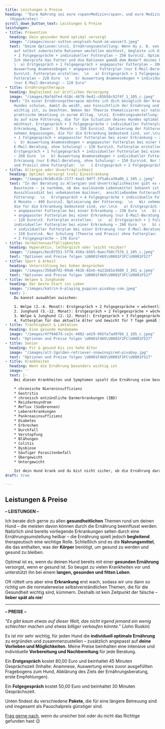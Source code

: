 ```yaml
---
title: Leistungen & Preise
heading: '"Eure Nahrung sei eure <span>Medizin</span>, und eure Medizin sei eure <span>Nahrung</span>"
  (Hippokrates) '
scroll_down_button_text: Leistungen & Preise
leistungen:
- title: Prävention
  heading: Dein gesunder Hund optimal versorgt
  image: "/images/oscar-sutton-unsplash-hund-im-wasser3.jpeg"
  text: "Deine Optionen:\n\n1. Ernährungsumstellung: Wenn du z. B. von Fertigfutter
    auf selbst zubereitete Rationen umstellen möchtest, begleite ich dich dabei. Erstgespräch
    + 2 Folgegespräche + individueller Futterplan – 250 Euro\n2. Optimierung der Fütterung:
    Ich überprüfe das Futter und die Rationen gemäß dem Bedarf deines Hundes.\n\n
    \  a) Erstgespräch + 1 Folgegespräch + angepasster Futterplan – 200 Euro  \n   b)
    Auswertung Anamnesebogen + angepasster Futterplan (nur E-Mail-Beratung) – 100
    Euro\n3. Futterplan erstellen:  \n   a) Erstgespräch + 1 Folgegespräch + individueller
    Futterplan – 220 Euro  \n   b) Auswertung Anamnesebogen + individueller Futterplan
    (nur E-Mail-Beratung) – 120 Euro"
- title: Ernährungstherapie
  heading: Begleitend zur ärztlichen Versorgung
  image: "/images/0af4dfe4-618c-4678-9e42-c85b56c92f4f_1_105_c.jpeg"
  text: "In einer Ernährungstherapie möchte ich dich bezüglich der Krankheit deines
    Hundes schulen, damit du weißt, was hinsichtlich der Ernährung und des Lebensstils
    wichtig ist, zu beachten. Neben der Theorie thematisieren wir natürlich auch die
    praktische Umsetzung in eurem Alltag. \n\n1. Ernährungsumstellung:   \n   Wenn
    du auf eine Fütterung, die für die Situation deines Hundes optimal ist, umstellen
    möchtest. Erstgespräch + 3 Folgegespräche + individueller Futterplan bei einer
    Erkrankung, Dauer: 3 Monate – 350 Euro\n2. Optimierung der Fütterung:   \n   Wir
    nehmen Anpassungen, die für die Erkrankung bedeutend sind, vor.\n\n   a) Erstgespräch
    + 1 Folgegespräch + angepasster Futterplan bei einer Erkrankung – 230 Euro  \n
    \  b) Auswertung Anamnesebogen + angepasster Futterplan bei einer Erkrankung (nur
    E-Mail-Beratung, ohne Schulung) – 120 Euro\n3. Futterplan erstellen:  \n   a)
    Erstgespräch + 1 Folgegespräch + individueller Futterplan bei einer Erkrankung
    – 260 Euro  \n   b) Auswertung Anamnesebogen + individueller Futterplan bei einer
    Erkranung (nur E-Mail-Beratung, ohne Schulung) – 150 Euro\n4. Nur Schulung (Theorie
    und Praxis) ohne Futterplan:  \n   1 Erstgespräch + 2 Folgegespräche – 170 Euro"
- title: Allergie oder Unverträglichkeit
  heading: Optimal versorgt trotz Einschränkung
  image: "/images/0cb8c41b-2177-4aa3-9dff-3f5a6ca36a0b_1_105_c.jpeg"
  text: "In der Beratung zu Allergien und Unverträglichkeiten gibt es unterschiedliche
    Bausteine – je nachdem, ob das auslösende Lebensmittel bekannt ist oder nicht.\n\n1.
    Ausschlussdiät bei unbekanntem Auslöser,  anschließendem Futteraufbau und langfristige
    Fütterung:  \n   Erstgespräch + 4 Folgegespräche + individuelle Futterpläne, Dauer:
    6 Monate – 490 Euro\n2. Optimierung der Fütterung:  \n   Wir nehmen Anpassungen,
    die für die Erkrankung bedeutend sind, vor.\n\n   a) Erstgespräch + 1 Folgegespräch
    + angepasster Futterplan bei einer Erkrankung – 230 Euro  \n   b) Auswertung Anamnesebogen
    + angepasster Futterplan bei einer Erkrankung (nur E-Mail-Beratung, ohne Schulung)
    – 120 Euro\n3. Futterplan erstellen:  \n   a) Erstgespräch + 1 Folgegespräch +
    individueller Futterplan bei einer Erkrankung – 260 Euro  \n   b) Auswertung Anamnesebogen
    + individueller Futterplan bei einer Erkranung (nur E-Mail-Beratung, ohne Schulung)
    – 150 Euro\n4. Nur Schulung (Theorie und Praxis) ohne Futterplan:  \n   1 Erstgespräch
    + 2 Folgegespräche – 170 Euro"
- title: Verhaltensauffälligkeiten
  heading: Hyperaktiv, lethargisch oder leicht reizbar?
  image: "/images/6ec07551-5f78-456a-b5b5-0aecfb0c757b_1_105_c.jpeg"
  text: "Optionen und Preise folgen \U0001F469\U0001F3FC‍\U0001F527"
- title: Sport & Arbeit
  heading: Unterstützung bei hohen Ansprüchen
  image: "/images/358a07d2-09a6-461b-82eb-4a21b81e3608_1_201_a.jpeg"
  text: "Optionen und Preise folgen \U0001F469\U0001F3FC‍\U0001F527"
- title: Welpen & Junghunde
  heading: Der beste Start ins Leben
  image: "/images/katrin-b-playing_puppies-pixabay-com.jpeg"
  text: |-
    Du kannst auswählen zwischen:

    1. Welpe (2.-4. Monat): Erstgespräch + 2 Folgegespräche + wöchentliche E-Mail-Betreuung + Futterpläne gemäß dem Bedarf deines Hundes, Dauer: 3 Monate – 380 Euro
    2. Junghund (5.-12. Monat): Erstgespräch + 2 Folgegespräche + wöchentliche E-Mail-Betreuung + Futterpläne gemäß dem Bedarf deines Hundes, Dauer: 3 Monate – 380 Euro
    3. Welpe & Junghund (2.-12. Monat): Erstgespräch + 3 Folgegespräche + wöchentliche E-Mail-Betreuung + Futterpläne gemäß dem Bedarf deines Hundes, Dauer: 6 Monate – 650 Euro
    4. Futterplan für das aktuelle Alter und Gewicht für 7 Tage gemäß individuellem Anamnesebogen – 150 Euro
- title: Trächtigkeit & Laktation
  heading: Eine gesunde Hundemama
  image: "/images/4ff9467d-ce2c-4082-a429-995fa7ad9766_1_105_c.jpeg"
  text: "Optionen und Preise folgen \U0001F469\U0001F3FC‍\U0001F527"
- title: Senior
  heading: Fit & gesund bis ins hohe Alter
  image: "/images/alt-2golden-retriever-snowinspired-pixabay.jpg"
  text: "Optionen und Preise folgen \U0001F469\U0001F3FC‍\U0001F527"
- title: Krankheiten
  heading: Wenn die Ernährung besonders wichtig ist
  image: ''
  text: |-
    Bei diesen Krankheiten und Symptomen spielt die Ernährung eine besonders wichtige Rolle:

    * chronische Niereninsuffizienz
    * Gastritis
    * chronisch entzündliche Darmerkrankungen (IBD)
    * Reizdarmsyndrom
    * Reflux (Sodbrennen)
    * Lebererkrankungen
    * Pankreasinsuffizienz
    * Diabetes
    * Erbrechen
    * Durchfall
    * Verstopfung
    * Blähungen
    * Colitis
    * Dysbiose
    * häufiger Parasitenbefall
    * Übergewicht
    * Untergewicht

    Ist dein Hund krank und du bist nicht sicher, ob die Ernährung darauf Einfluss haben kann, melde dich gerne – ich versuche, dir eine realistische Einschätzung zu eurer individuellen Siatuation zu geben.
draft: true

---
```

## Leistungen & Preise

**– LEISTUNGEN –**

Ich berate dich gerne zu allen **gesundheitlichen** Themen rund um deinen Hund – die meisten davon können durch die Ernährung beeinflusst werden. Natürlich sind bereits vorliegende Erkrankungen selten durch eine Ernährungsumstellung heilbar – die Ernährung spielt jedoch **begleitend** therapeutisch eine wichtige Rolle. Schließlich sind es die **Nahrungsmittel**, die  das enthalten, was der **Körper** benötigt, um gesund zu werden und gesund zu bleiben.

Optimal ist es, wenn du deinen Hund bereits mit einer **gesunden Ernährung** versorgst, wenn er gesund ist. So beugst zu vielen Krankheiten vor und unterstützt ihn bei einem **langen, gesunden und fitten Leben**.

Oft rüttelt uns aber eine **Erkrankung** erst wach, sodass wir uns dann so richtig um die normalerweise selbstverständlichen Themen, die für die Gesundheit wichtig sind, kümmern. Deshalb ist kein Zeitpunkt der falsche – **lieber spät als nie**!

***

**– PREISE –**

_"Es gibt kaum etwas auf dieser Welt, das nicht irgend jemand ein wenig schlechter machen und etwas billiger verkaufen könnte."_ (John Ruskin)

Es ist mir sehr wichtig, für jeden Hund  die **individuell optimale Ernährung** zu ergründen und zusammenzustellen – zusätzlich angepasst auf **deine Vorlieben und Möglichkeiten.** Meine Preise beinhalten eine intensive und individuelle **Vorbereitung und Nachbereitung** für jede Beratung.

Ein **Erstgespräch** kostet 80,00 Euro und beinhaltet 45 Minuten Gesprächszeit (Inhalte: Anamnese, Auswertung eines zuvor ausgefüllten Fragebogens zum Hund, Abklärung des Ziels der Ernährungsberatung, erste Empfehlungen).

Ein **Folgegespräch** kostet 50,00 Euro und beinhaltet 30 Minuten Gesprächszeit.

Unten findest du verschiedene **Pakete**, die für eine längere Betreuung sind und insgesamt als Pauschalpreis günstiger sind.

[Frag gerne nach](https://hunde.isabellmartins.de/contact "Kontakt"), wenn du unsicher bist oder du nicht das Richtige gefunden hast 😉